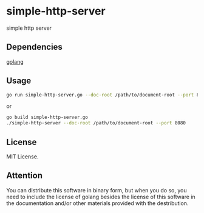 # simple-http-server

simple http server

## Dependencies

[golang]( https://golang.org/ )

## Usage

```sh
go run simple-http-server.go --doc-root /path/to/document-root --port 8080
```

or

```sh
go build simple-http-server.go
./simple-http-server --doc-root /path/to/document-root --port 8080
```

## License

MIT License.

## Attention

You can distribute this software in binary form, but when you do so, you need to include the license of golang besides the license of this software in the documentation and/or other materials provided with the destribution.
